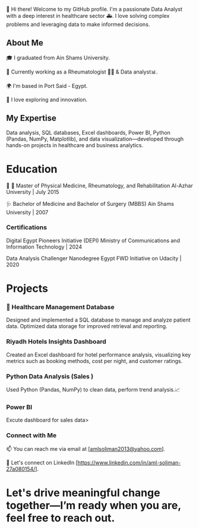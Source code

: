 👋 Hi there! Welcome to my GitHub profile. I'm a passionate Data Analyst  with a deep interest in healthcare sector 🚑. I love solving complex problems and leveraging data to make informed decisions.

## About Me
🎓 I graduated from Ain Shams University.

💼 Currently working as a Rheumatologist 👩‍⚕️ & Data analyst📊.

🌍 I'm based in Port Said - Egypt.

🚀 I love exploring and innovation.

## My Expertise

Data analysis, SQL databases, Excel dashboards, Power BI, Python (Pandas, NumPy, Matplotlib), and data visualization—developed through hands-on projects in healthcare and business analytics.
 
# Education
 🦴 🩻 Master of Physical Medicine, Rheumatology, and Rehabilitation Al-Azhar University | July 2015

  🩺 Bachelor of Medicine and Bachelor of Surgery (MBBS) Ain Shams University | 2007

### Certifications
 Digital Egypt Pioneers Initiative (DEPI) Ministry of Communications and Information Technology | 2024

 Data Analysis Challenger Nanodegree Egypt FWD Initiative on Udacity | 2020

# Projects

### 🏥 Healthcare Management Database

Designed and implemented a SQL database to manage and analyze patient data. Optimized data storage for improved retrieval and reporting.

### Riyadh Hotels Insights Dashboard

Created an Excel dashboard for hotel performance analysis, visualizing key metrics such as booking methods, cost per night, and customer ratings.

### Python Data Analysis (Sales )

Used Python (Pandas, NumPy) to clean  data, perform trend analysis.📈

### Power BI

Excute dashboard for sales data>

### Connect with Me

📫 You can reach me via email at [amlsoliman2013@yahoo.com].

💬 Let's connect on LinkedIn [https://www.linkedin.com/in/aml-soliman-27a080154/].


# Let's drive meaningful change together—I’m ready when you are, feel free to reach out. 
